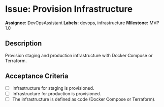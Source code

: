 
# Issue: Provision Infrastructure

**Assignee:** DevOpsAssistant
**Labels:** devops, infrastructure
**Milestone:** MVP 1.0

## Description

Provision staging and production infrastructure with Docker Compose or Terraform.

## Acceptance Criteria

- [ ] Infrastructure for staging is provisioned.
- [ ] Infrastructure for production is provisioned.
- [ ] The infrastructure is defined as code (Docker Compose or Terraform).
